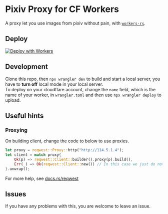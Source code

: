 # Pixiv Proxy for CF Workers


A proxy let you use images from pixiv without pain, with [`workers-rs`](https://github.com/cloudflare/workers-rs).

## Deploy

[![Deploy with Workers](https://deploy.workers.cloudflare.com/button)](https://deploy.workers.cloudflare.com/?url=https://github.com/kagura114/pixiv-cf-wokers)


## Development

Clone this repo, then `npx wrangler dev` to build and start a local server, you have to **turn off** local mode in your local server.  
To deploy on your cloudflare account, change the `name` field, which is the name of your worker, in `wrangler.toml` and then use `npx wrangler deploy` to upload.

## Useful hints

### Proxying
On building client, change the code to below to use proxies.
```Rust
let proxy = reqwest::Proxy::http("http://114.5.1.4");
let client = match proxy{
    Ok(p) => reqwest::Client::builder().proxy(p).build(),
    Err(_) => Ok(reqwest::Client::new()) // In this case we just do not use proxy
}.unwrap();
```
For more help, see [docs.rs/reqwest](https://docs.rs/reqwest/latest/reqwest/struct.Proxy.html)
## Issues

If you have any problems with this, you are welcome to leave an issue.